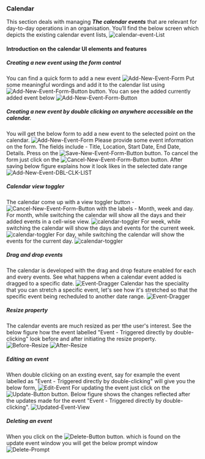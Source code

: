 ### Calendar
This section deals with managing **_The calendar events_** that are relevant for day-to-day operations in an organisation.
You’ll find the below screen which depicts the existing calendar event lists,
![calendar-event-List](https://github.com/LavaLite/docs/tree/master/images/calendar/calendar-event-list.png)

#### Introduction on the calendar UI elements and features
##### Creating a new event using the form control
You can find a quick form to add a new event
![Add-New-Event-Form](https://github.com/LavaLite/docs/tree/master/images/calendar/create-a-calendar-event.png)
Put some meaningful wordings and add it to the calendar list using ![Add-New-Event-Form-Button](https://github.com/LavaLite/docs/tree/master/images/calendar/button-images/add-event-button.png) button.
You can see the added currently added event below
![Add-New-Event-Form-Button](https://github.com/LavaLite/docs/tree/master/images/calendar/event-list-left-nav-bar.png)

##### Creating a new event by double clicking on anywhere accessible on the calendar.
You will get the below form to add a new event to the selected point on the calendar.
![Add-New-Event-Form](https://github.com/LavaLite/docs/tree/master/images/calendar/create-a-calendar-event-by-dbl-clk.png)
Please provide some event information on the form. The fields include - Title, Location, Start Date, End Date, Details. Press on the ![Save-New-Event-Form-Button](https://github.com/LavaLite/docs/tree/master/images/calendar/button-images/save-button.png) button.
To cancel the form just click on the ![Cancel-New-Event-Form-Button](https://github.com/LavaLite/docs/tree/master/images/calendar/button-images/cancel-button.png) button.
After saving below figure explains how it look likes in the selected date range
![Add-New-Event-DBL-CLK-LIST](https://github.com/LavaLite/docs/tree/master/images/calendar/event-added-to-calendar-by-dbl-clk.png)


##### Calendar view toggler
The calendar come up with a view toggler button - ![Cancel-New-Event-Form-Button](https://github.com/LavaLite/docs/tree/master/images/calendar/button-images/month-week-day-toggler-button.png) with the labels - Month, week and day. 
For month, while switching the calendar will show all the days and their added events in a cell-wise view. 
![calendar-toggler](https://github.com/LavaLite/docs/tree/master/images/calendar/calendar-event-list.png)
For week, while switching the calendar will show the days and events for the current week. 
![calendar-toggler](https://github.com/LavaLite/docs/tree/master/images/calendar/week-toggled-view-calendar.png)
For day, while switching the calendar will show the events for the current day.
![calendar-toggler](https://github.com/LavaLite/docs/tree/master/images/calendar/day-toggled-view-calendar.png)

##### Drag and drop events
The calendar is developed with the drag and drop feature enabled for each and every events. See what happens when a calendar event added is dragged to a specific date.
![Event-Dragger](https://github.com/LavaLite/docs/tree/master/images/calendar/dragged-event-to-calendar.png)
Calendar has the speciality that you can stretch a specific event, let's see how it's stretched so that the specific event being recheduled to another date range.
![Event-Dragger](https://github.com/LavaLite/docs/tree/master/images/calendar/dragged-event-to-calendar-to-a-new-date-range.png)

##### Resize property
The calendar events are much resized as per tthe user's interest. See the below figure how the event labelled "Event - Triggered directly by double-clicking" look before and after initiating the resize property.
![Before-Resize](https://github.com/LavaLite/docs/tree/master/images/calendar/event-added-to-calendar-by-dbl-clk.png)
![After-Resize](https://github.com/LavaLite/docs/tree/master/images/calendar/resized-view-of-added-event-in-day-toggled-view.png)

##### Editing an event
When double clicking on an exsting event, say for example the event labelled as "Event - Triggered directly by double-clicking" will give you the below form,
![Edit-Event](https://github.com/LavaLite/docs/tree/master/images/calendar/update-a-calendar-event-by-dbl-clk-on-the-calendar-event.png)
For updating the event just click on the ![Update-Button](https://github.com/LavaLite/docs/tree/master/images/calendar/button-images/update-button.png) button.
Below figure shows the changes reflected after the updates made for the event "Event - Triggered directly by double-clicking".
![Updated-Event-View](https://github.com/LavaLite/docs/tree/master/images/calendar/event-view-after-updates.png)

##### Deleting an event
When you click on the ![Delete-Button](https://github.com/LavaLite/docs/tree/master/images/calendar/button-images/delete-button.png) button. which is found on the update event window you will get the below prompt window
![Delete-Prompt](https://github.com/LavaLite/docs/tree/master/images/calendar/event-delete-prompt.png)